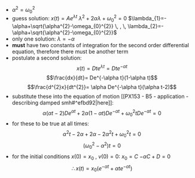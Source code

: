 - $\alpha^2=\omega_0^2$
- guess solution: $x(t)=Ae^{\lambda t}$
		$\lambda^{2}+ 2\alpha \lambda + \omega_{0}^{2}=0$
		$\lambda_{1}=-\alpha+\sqrt{\alpha^{2}-\omega_{0}^{2}} \, , \, \lambda_{2}=-\alpha+\sqrt{\alpha^{2}-\omega_{0}^{2}}$
- only one solution: $\lambda = -\alpha$
- **must** have two constants of integration for the second order differential equation, therefore there must be another term
- postulate a second solution: $$x(t)=Dte^{\lambda t}=Dte^{-\alpha t}$$ $$\frac{dx}{dt}= De^{-\alpha t}(1-\alpha t)$$ $$\frac{d^{2}x}{dt^{2}}= \alpha De^{-\alpha t}(\alpha t-2)$$
- substitute these into the equation of motion [[PX153 - B5 - application - describing damped smh#^efbd92|here]]: $$\alpha(\alpha t -2)De^{\alpha t} + 2 \alpha(1-\alpha t) De^{-\alpha t} + \omega_{0}^{2}tDe^{-\alpha t} =0$$
- for these to be true at all times: $$\alpha^{2}t-2\alpha+2\alpha-2\alpha^{2}t+\omega_{0}^{2}t=0$$ $$(\omega_0^2-\alpha^2)t=0$$
- for the initial conditions $x(0)=x_{0}$ , $v(0)=0$:
		$x_{0}=C$
		$-\alpha C + D = 0$
$$\therefore x(t) = x_0(e^{-\alpha t} + \alpha t e^{-\alpha t})$$

